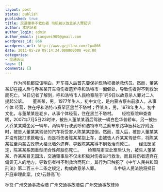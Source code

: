 ```yaml
---
layout: post
status: publish
published: true
title: 交通肇事不救伤者 司机被以故意杀人罪起诉
author: 本站记者
author_login: admin
author_email: jiangwei909@gmail.com
wordpress_id: 866
wordpress_url: http://www.gzjtlaw.com/?p=866
date: 2011-05-29 09:14:24.000000000 +08:00
categories:
- 交通诉讼
tags: []
comments: []
---
```

　　作为司机都应该明白，开车撞人后首先要保护现场积极抢救伤员。然而，董某某却在撞人后与乔某某开车将伤者遗弃呼和浩特市一偏僻处，导致伤者得不到救治而死亡。14日记者了解到，呼和浩特市人民检察院于1月9日以故意杀人罪对二人提起公诉。　　董某某，男，1977年生人，初中文化，是内蒙古察右前旗人，从事个体 经营，住在呼和浩特市赛罕区黑兰不塔村；乔某某，男，1978年生人，初中文化，与董某某是老乡，从事个体经营，住在黑兰不塔村。　　经检察院审查查明，2007年7月5日23时许，被告人董某某酒后驾驶一辆白色华普轿车，另一被告人乔某某乘坐另一辆车，两辆车行驶到呼和浩特市乌兰察布东路华医科足疗附近时，被告人董某某驾驶的汽车将受害人陈某某撞倒。然而，撞人后，被告人董某某并没有拨打求救电话，而是将伤者陈某某抱上车，由被告人乔某某驾驶车，将陈某某拉至内蒙古政府大楼北墙外遗弃，导致陈某某得不到救治而死亡。　　经法医鉴定，陈某某系因重型闭合性颅脑伤死亡。　　检察院审查此案后认为，被告人董某某、乔某某目无国法，交通肇事后不仅未积极对伤者进行救治，而且将伤者遗弃在偏僻无人的地方，导致伤者得不到救治而死亡，其行为已触犯了《中华人民共和国刑法》第二百三十二条之规定，构成故意杀人罪。　　　　市中级人民法院将择日开庭审理此案。(文&#47;云静高飞)标签:广州交通事故索赔 广州交通事故赔偿 广州交通事故律师
